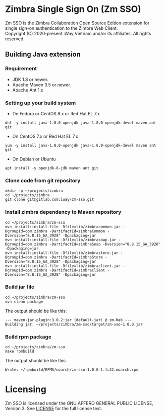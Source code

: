 Zimbra Single Sign On (Zm SSO)
=========================================
Zm SSO is the Zimbra Collaboration Open Source Edition extension for single sign-on authentication to the Zimbra Web Client.  
Copyright (C) 2020-present iWay Vietnam and/or its affiliates. All rights reserved.

## Building Java extension
### Requirement
* JDK 1.8 or newer.
* Apache Maven 3.5 or newer.
* Apache Ant 1.x

### Setting up your build system
* On Fedora or CentOS 8.x or Red Hat EL 7.x
```shell script
dnf -y install java-1.8.0-openjdk java-1.8.0-openjdk-devel maven ant git
```
* On CentOS 7.x or Red Hat EL 7.x
```shell script
yum -y install java-1.8.0-openjdk java-1.8.0-openjdk-devel maven ant git
```
* On Debian or Ubuntu
```shell script
apt install -y openjdk-8-jdk maven ant git
```

### Clone code from git repository
```shell script
mkdir -p ~/projects/zimbra
cd ~/projects/zimbra
git clone git@gitlab.com:iway/zm-sso.git
```

### Install zimbra dependency to Maven repository
```shell script
cd ~/projects/zimbra/zm-sso
mvn install:install-file -Dfile=lib/zimbracommon.jar -DgroupId=com.zimbra -DartifactId=zimbraCommon -Dversion="8.8.15_GA_3928" -Dpackaging=jar
mvn install:install-file -Dfile=lib/zimbrasoap.jar -DgroupId=com.zimbra -DartifactId=zimbraSoap -Dversion="8.8.15_GA_3928" -Dpackaging=jar
mvn install:install-file -Dfile=lib/zimbrastore.jar -DgroupId=com.zimbra -DartifactId=zimbraStore -Dversion="8.8.15_GA_3928" -Dpackaging=jar
mvn install:install-file -Dfile=lib/zimbraclient.jar -DgroupId=com.zimbra -DartifactId=zimbraClient -Dversion="8.8.15_GA_3928" -Dpackaging=jar
```

### Build jar file
```shell script
cd ~/projects/zimbra/zm-sso
mvn clean package
```
The output should be like this:
```
--- maven-jar-plugin:3.0.2:jar (default-jar) @ zm-hab ---
Building jar: ~/projects/zimbra/zm-sso/target/zm-sso-1.0.0.jar
```

### Build rpm package
```shell script
cd ~/projects/zimbra/zm-sso
make rpmbuild
```
The output should be like this:
```
Wrote: ~/rpmbuild/RPMS/noarch/zm-sso-1.0.0-1.fc32.noarch.rpm
```

Licensing
=========
Zm SSO is licensed under the GNU AFFERO GENERAL PUBLIC LICENSE, Version 3.
See [LICENSE](LICENSE) for the full license text.
